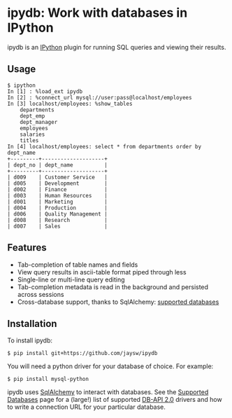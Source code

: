 ipydb: Work with databases in IPython
=========================

ipydb is an [IPython](http://ipython.org/) plugin for running SQL queries and viewing their results.

Usage
-----

    $ ipython
    In [1] : %load_ext ipydb
    In [2] : %connect_url mysql://user:pass@localhost/employees
    In [3] localhost/employees: %show_tables
        departments
        dept_emp
        dept_manager
        employees
        salaries
        titles
    In [4] localhost/employees: select * from departments order by dept_name
    +---------+--------------------+
    | dept_no | dept_name          |
    +---------+--------------------+
    | d009    | Customer Service   |
    | d005    | Development        |
    | d002    | Finance            |
    | d003    | Human Resources    |
    | d001    | Marketing          |
    | d004    | Production         |
    | d006    | Quality Management |
    | d008    | Research           |
    | d007    | Sales              |


Features
--------

 - Tab-completion of table names and fields
 - View query results in ascii-table format piped through less
 - Single-line or multi-line query editing
 - Tab-completion metadata is read in the background and persisted across sessions
 - Cross-database support, thanks to SqlAlchemy: [supported databases](http://docs.sqlalchemy.org/en/rel_0_7/core/engines.html#supported-databases)


Installation
------------

To install ipydb:

    $ pip install git+https://github.com/jaysw/ipydb

You will need a python driver for your database of choice. For example:

    $ pip install mysql-python

ipydb uses [SqlAlchemy](http://www.sqlalchemy.org/) to interact with databases. See the [Supported Databases](http://docs.sqlalchemy.org/en/rel_0_7/core/engines.html#supported-databases) page for a (large!) list of supported [DB-API 2.0](http://www.python.org/dev/peps/pep-0249/) drivers and how to write a connection URL for your particular database.

    